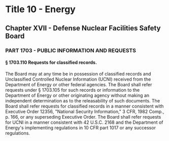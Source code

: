 
# Title 10 - Energy
## Chapter XVII - Defense Nuclear Facilities Safety Board
### PART 1703 - PUBLIC INFORMATION AND REQUESTS
#### § 1703.110 Requests for classified records.

The Board may at any time be in possession of classified records and Unclassified Controlled Nuclear Information (UCNI) received from the Department of Energy or other federal agencies. The Board shall refer requests under § 1703.105 for such records or information to the Department of Energy or other originating agency without making an independent determination as to the releasability of such documents. The Board shall refer requests for classified records in a manner consistent with Executive Order 12356, "National Security Information," 3 CFR, 1982 Comp., p. 166, or any superseding Executive Order. The Board shall refer requests for UCNI in a manner consistent with 42 U.S.C. 2168 and the Department of Energy's implementing regulations in 10 CFR part 1017 or any successor regulations.
